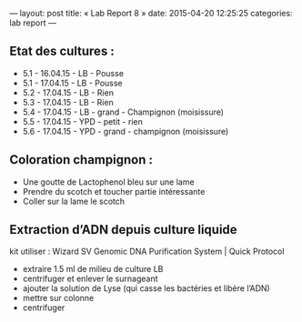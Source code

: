 —
layout: post
title:  « Lab Report 8 »
date:   2015-04-20 12:25:25
categories: lab report
—

## Etat des cultures : 

- 5.1 - 16.04.15 - LB - Pousse
- 5.1 - 17.04.15 - LB - Pousse
- 5.2 - 17.04.15 - LB - Rien
- 5.3 - 17.04.15 - LB - Rien
- 5.4 - 17.04.15 - LB - grand - Champignon (moisissure) 
- 5.5 - 17.04.15 - YPD - petit - rien
- 5.6 - 17.04.15 - YPD - grand - champignon (moisissure)

## Coloration champignon : 

- Une goutte de Lactophenol bleu sur une lame
- Prendre du scotch et toucher partie intéressante 
- Coller sur la lame le scotch

## Extraction d’ADN depuis culture liquide

kit utiliser : Wizard SV Genomic DNA Purification System | Quick Protocol

- extraire 1.5 ml de milieu de culture LB
- centrifuger et enlever le surnageant
- ajouter la solution de Lyse (qui casse les bactéries et libère l’ADN) 
- mettre sur colonne 
- centrifuger 

